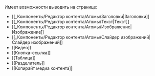 Имеет возможности выводить на странице:
- [[_Компоненты/Редактор контента/Атомы/Заголовки|Заголовки]]
- [[_Компоненты/Редактор контента/Атомы/Текст|Текст]]
- [[_Компоненты/Редактор контента/Атомы/Изображение|Изображение]]
- [[_Компоненты/Редактор контента/Атомы/Слайдер изображений|Слайдер изображений]]
- [[Видео]]
- [[Кнопка-ссылка]]
- [[Таблица]]
- [[Разделитель]]
- [[Копирайт медиа контента]]